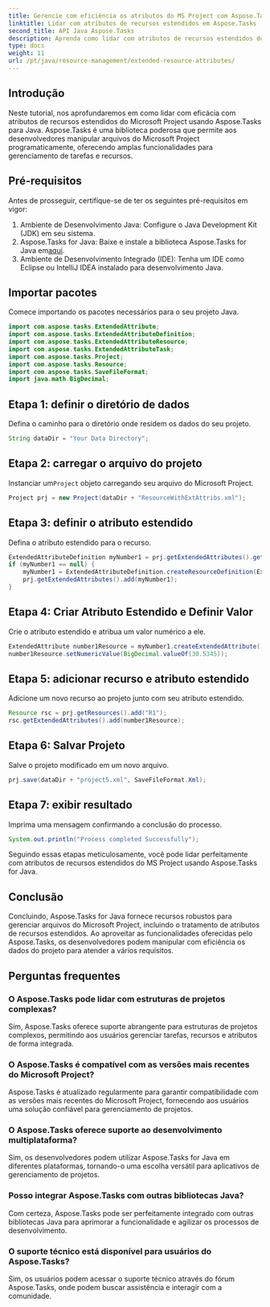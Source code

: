 ```yaml
---
title: Gerencie com eficiência os atributos do MS Project com Aspose.Tasks
linktitle: Lidar com atributos de recursos estendidos em Aspose.Tasks
second_title: API Java Aspose.Tasks
description: Aprenda como lidar com atributos de recursos estendidos do Microsoft Project com eficiência usando Aspose.Tasks para Java. Etapas fáceis e guia completo.
type: docs
weight: 11
url: /pt/java/resource-management/extended-resource-attributes/
---
```

## Introdução
Neste tutorial, nos aprofundaremos em como lidar com eficácia com atributos de recursos estendidos do Microsoft Project usando Aspose.Tasks para Java. Aspose.Tasks é uma biblioteca poderosa que permite aos desenvolvedores manipular arquivos do Microsoft Project programaticamente, oferecendo amplas funcionalidades para gerenciamento de tarefas e recursos.
## Pré-requisitos
Antes de prosseguir, certifique-se de ter os seguintes pré-requisitos em vigor:
1. Ambiente de Desenvolvimento Java: Configure o Java Development Kit (JDK) em seu sistema.
2.  Aspose.Tasks for Java: Baixe e instale a biblioteca Aspose.Tasks for Java em[aqui](https://releases.aspose.com/tasks/java/).
3. Ambiente de Desenvolvimento Integrado (IDE): Tenha um IDE como Eclipse ou IntelliJ IDEA instalado para desenvolvimento Java.

## Importar pacotes
Comece importando os pacotes necessários para o seu projeto Java. 
```java
import com.aspose.tasks.ExtendedAttribute;
import com.aspose.tasks.ExtendedAttributeDefinition;
import com.aspose.tasks.ExtendedAttributeResource;
import com.aspose.tasks.ExtendedAttributeTask;
import com.aspose.tasks.Project;
import com.aspose.tasks.Resource;
import com.aspose.tasks.SaveFileFormat;
import java.math.BigDecimal;
```
## Etapa 1: definir o diretório de dados
Defina o caminho para o diretório onde residem os dados do seu projeto.
```java
String dataDir = "Your Data Directory";
```
## Etapa 2: carregar o arquivo do projeto
 Instanciar um`Project` objeto carregando seu arquivo do Microsoft Project.
```java
Project prj = new Project(dataDir + "ResourceWithExtAttribs.xml");
```
## Etapa 3: definir o atributo estendido
Defina o atributo estendido para o recurso.
```java
ExtendedAttributeDefinition myNumber1 = prj.getExtendedAttributes().getById((int) ExtendedAttributeTask.Number1);
if (myNumber1 == null) {
    myNumber1 = ExtendedAttributeDefinition.createResourceDefinition(ExtendedAttributeResource.Number1, "Age");
    prj.getExtendedAttributes().add(myNumber1);
}
```
## Etapa 4: Criar Atributo Estendido e Definir Valor
Crie o atributo estendido e atribua um valor numérico a ele.
```java
ExtendedAttribute number1Resource = myNumber1.createExtendedAttribute();
number1Resource.setNumericValue(BigDecimal.valueOf(30.5345));
```
## Etapa 5: adicionar recurso e atributo estendido
Adicione um novo recurso ao projeto junto com seu atributo estendido.
```java
Resource rsc = prj.getResources().add("R1");
rsc.getExtendedAttributes().add(number1Resource);
```
## Etapa 6: Salvar Projeto
Salve o projeto modificado em um novo arquivo.
```java
prj.save(dataDir + "project5.xml", SaveFileFormat.Xml);
```
## Etapa 7: exibir resultado
Imprima uma mensagem confirmando a conclusão do processo.
```java
System.out.println("Process completed Successfully");
```
Seguindo essas etapas meticulosamente, você pode lidar perfeitamente com atributos de recursos estendidos do MS Project usando Aspose.Tasks for Java.

## Conclusão
Concluindo, Aspose.Tasks for Java fornece recursos robustos para gerenciar arquivos do Microsoft Project, incluindo o tratamento de atributos de recursos estendidos. Ao aproveitar as funcionalidades oferecidas pelo Aspose.Tasks, os desenvolvedores podem manipular com eficiência os dados do projeto para atender a vários requisitos.
## Perguntas frequentes
### O Aspose.Tasks pode lidar com estruturas de projetos complexas?
Sim, Aspose.Tasks oferece suporte abrangente para estruturas de projetos complexos, permitindo aos usuários gerenciar tarefas, recursos e atributos de forma integrada.
### O Aspose.Tasks é compatível com as versões mais recentes do Microsoft Project?
Aspose.Tasks é atualizado regularmente para garantir compatibilidade com as versões mais recentes do Microsoft Project, fornecendo aos usuários uma solução confiável para gerenciamento de projetos.
### O Aspose.Tasks oferece suporte ao desenvolvimento multiplataforma?
Sim, os desenvolvedores podem utilizar Aspose.Tasks for Java em diferentes plataformas, tornando-o uma escolha versátil para aplicativos de gerenciamento de projetos.
### Posso integrar Aspose.Tasks com outras bibliotecas Java?
Com certeza, Aspose.Tasks pode ser perfeitamente integrado com outras bibliotecas Java para aprimorar a funcionalidade e agilizar os processos de desenvolvimento.
### O suporte técnico está disponível para usuários do Aspose.Tasks?
Sim, os usuários podem acessar o suporte técnico através do fórum Aspose.Tasks, onde podem buscar assistência e interagir com a comunidade.